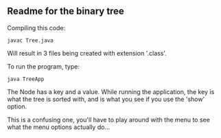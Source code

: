 ## Readme for the binary tree

Compiling this code:

    javac Tree.java

Will result in 3 files being created with extension '.class'.

To run the program, type:

    java TreeApp

The Node has a key and a value.  While running the application, the key is what
the tree is sorted with, and is what you see if you use the 'show' option.

This is a confusing one, you'll have to play around with the menu to see what
the menu options actually do...
